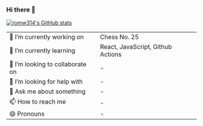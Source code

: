 ### Hi there 👋
[![romw314's GitHub stats](https://github-readme-stats.vercel.app/api?username=romw314&show_icons=true&theme=merko&rank_icon=default&show=reviews,discussions_started,discussions_answered)](https://github.com/anuraghazra/github-readme-stats)

|||
|---|---|
| 🔭 I’m currently working on | Chess No. 25 |
| 🌱 I’m currently learning | React, JavaScript, Github Actions |
| 👯 I’m looking to collaborate on | - |
| 🤔 I’m looking for help with | - |
| 💬 Ask me about something | - |
| 📫 How to reach me | - |
| 😄 Pronouns | - |
